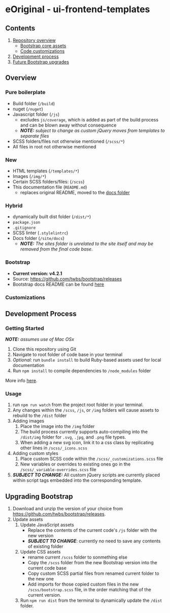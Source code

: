 # eOriginal - ui-frontend-templates


## Contents

1. [Repository overview](#overview)
    * [Bootstrap core assets](#bootstrap)
    * [Code customizations](#customization)
1. [Development process](#dev)
1. [Future Bootstrap upgrades](#upgrade)

<a name="overview"></a>
## Overview


### Pure boilerplate
* Build folder (`/build`)
* nuget (`/nuget`)
* Javascript folder (`/js`)
    * excludes `js/coverage`, which is added as part of the build process and can be blown away without consequence
    * ***NOTE:*** *subject to change as custom jQuery moves from templates to separate files*
* SCSS folders/files not otherwise mentioned (`/scss/*`)
* All files in root not otherwise mentioned

### New
* HTML templates (`/templates/*`)
* Images (`/img/*`)
* Certain SCSS folders/files: (`/scss`)
* This documentation file (`README.md`)
    * replaces original README, moved to the [docs folder](site/docs)

### Hybrid
* dynamically built dist folder (`/dist/*`)
* `package.json`
* `.gitignore`
* SCSS linter (`.stylelintrc`)
* Docs folder (`/site/docs`)
    * ***NOTE:*** *The sites folder is unrelated to the site itself and may be removed from the final code base.*


<a name="bootstrap"></a>
### Bootstrap
* **Current version: v4.2.1**
* Source: https://github.com/twbs/bootstrap/releases
* Bootstrap docs README can be found [here](site/docs/README.md)


<a name="customization"></a>
### Customizations


<a name="dev"></a>
## Development Process

### Getting Started
***NOTE:*** *assumes use of Mac OSx*
1. Clone this repository using Git
1. Navigate to root folder of code base in your terminal
1. *Optional:* run `bundle install` to build Ruby-based assets used for local documentation
1. Run `npm install` to compile dependencies to `/node_modules` folder

More info [here](https://getbootstrap.com/docs/4.2/getting-started/build-tools/#tooling-setup).


### Usage
1. run `npm run watch` from the project root folder in your terminal.
1. Any changes within the `/scss`, `/js`, or `/img` folders will cause assets to rebuild to the `/dist` folder
1. Adding images
    1. Place the image into the `/img` folder
    1. The build process currently supports auto-compiling into the `/dist/img` folder for `.svg`, `.jpg`, and `.png` file types.
    1. When adding a new svg icon, link it to a css class by replicating other lines in `/scss/_icons.scss`
1. Adding custom styles
    1. Place custom SCSS code within the `/scss/_customizations.scss` file
    1. New variables or overrides to existing ones go in the `/scss/_variable-overrides.scss` file
1. ***SUBJECT TO CHANGE:*** All custom jQuery scripts are currently placed within script tags embedded into the corresponding template.


<a name="upgrade"></a>
## Upgrading Bootstrap
1. Download and unzip the version of your choice from https://github.com/twbs/bootstrap/releases.
1. Update assets
    1. Update JavaScript assets
        * Replace the contents of the current code's `/js` folder with the new version
        * ***SUBJECT TO CHANGE***: currently no need to save any contents of existing folder
    1. Update CSS assets
        * rename current `/scss` folder to sonmething else
        * Copy the `/scss` folder from the new Bootstrap version into the current code base
        * Copy custom SCSS partial files from renamed current folder to the new one
        * Add imports for those copied custom files in the new `/scss/bootstrap.scss` file, in the order matching that of the current version.
    1. Run `npm run dist` from the terminal to dynamically update the `/dist` folder.
  
